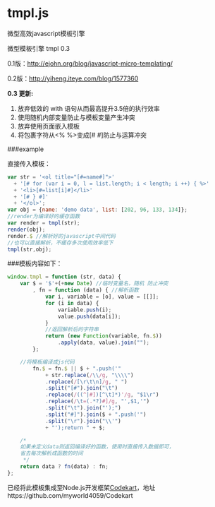 tmpl.js
=======

微型高效javascript模板引擎


微型模板引擎 tmpl 0.3

0.1版：http://ejohn.org/blog/javascript-micro-templating/

0.2版：http://yiheng.iteye.com/blog/1577360

**0.3 更新:**

1. 放弃低效的 with 语句从而最高提升3.5倍的执行效率
2. 使用随机内部变量防止与模板变量产生冲突
3. 放弃使用页面嵌入模板
4. 将包裹字符从<% %>变成[# #]防止与运算冲突

###example

直接传入模板：

```javascript
var str = '<ol title="[#=name#]">'
  + '[# for (var i = 0, l = list.length; i < length; i ++) { %>'
  + '<li>[#=list[i]#]</li>'
  + '[# } #]'
  + '</ol>';
var obj = {name: 'demo data', list: [202, 96, 133, 134]};
//render为编译好的缓存函数
var render = tmpl(str);
render(obj);
render.$ //解析好的javascript中间代码
//也可以直接解析，不缓存多次使用效率低下
tmpl(str,obj);
```

###模板内容如下：

```javascript
window.tmpl = function (str, data) {
    var $ = '$'+(+new Date) //临时变量名，随机 防止冲突
        , fn = function (data) { //解析函数
            var i, variable = [o], value = [[]];
            for (i in data) {
                variable.push(i);
                value.push(data[i]);
            }
            //返回解析后的字符串
            return (new Function(variable, fn.$))
                .apply(data, value).join("");
        };

    //将模板编译成js代码
        fn.$ = fn.$ || $ + ".push('"
            + str.replace(/\\/g, "\\\\")
            .replace(/[\r\t\n]/g, " ")
            .split("[#").join("\t")
            .replace(/((^|#])[^\t]*)'/g, "$1\r")
            .replace(/\t=(.*?)#]/g, "',$1,'")
            .split("\t").join("');")
            .split("#]").join($ + ".push('")
            .split("\r").join("\\'")
            + "');return " + $;

    /*
    如果未定义data则返回编译好的函数，使用时直接传入数据即可，
    省去每次解析成函数的时间
     */
    return data ? fn(data) : fn;
};
```

已经将此模板集成至Node.js开发框架[Codekart](http://codekart.jojoin.com)，地址https://github.com/myworld4059/Codekart
